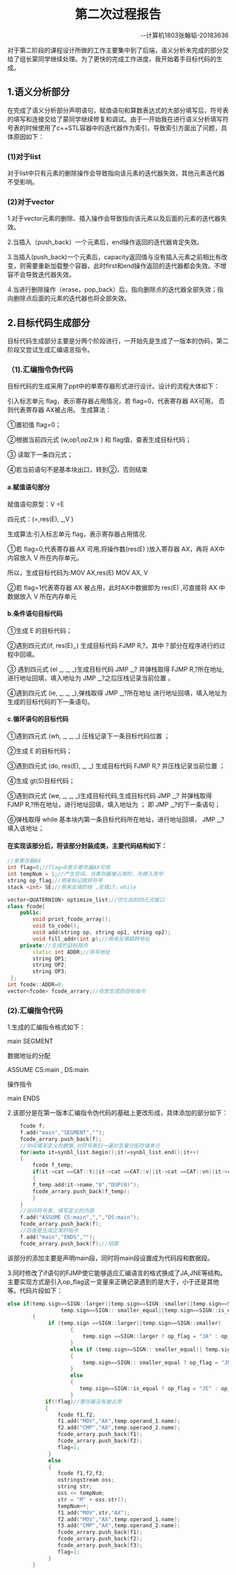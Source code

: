 <h1 align="center">第二次过程报告</h1>

<p align="right">--计算机1803张翰韬-20183636</p>

  对于第二阶段的课程设计所做的工作主要集中到了后端，语义分析未完成的部分交给了组长蒙同学继续处理。为了更快的完成工作进度，我开始着手目标代码的生成。

## 1.语义分析部分

  在完成了语义分析部分声明语句，赋值语句和算数表达式的大部分填写后，符号表的填写和连接交给了蒙同学继续修复和调试。由于一开始我在进行语义分析填写符号表的时候使用了c++STL容器中的迭代器作为索引，导致索引方面出了问题，具体原因如下：

### (1)对于list

对于list中只有元素的删除操作会导致指向该元素的迭代器失效，其他元素迭代器不受影响。

### (2)对于vector

1.对于vector元素的删除、插入操作会导致指向该元素以及后面的元素的迭代器失效。

2.当插入（push_back）一个元素后，end操作返回的迭代器肯定失效。 

3.当插入(push_back)一个元素后，capacity返回值与没有插入元素之前相比有改变，则需要重新加载整个容器，此时first和end操作返回的迭代器都会失效。不增容不会导致迭代器失效。

 4.当进行删除操作（erase，pop_back）后，指向删除点的迭代器全部失效；指向删除点后面的元素的迭代器也将全部失效。

## 2.目标代码生成部分

  目标代码生成部分主要是分两个阶段进行，一开始先是生成了一版本的伪码，第二阶段又尝试生成汇编语言指令。

### （1).汇编指令伪代码

  目标代码的生成采用了ppt中的单寄存器形式进行设计。设计的流程大体如下：

  引入标志单元 flag，表示寄存器占用情况，若 flag=0，代表寄存器 AX可用， 否则代表寄存器 AX被占用。 生成算法：

①置初值 flag=0；

②根据当前四元式 (w,op1,op2,tk ) 和 flag值，查表生成目标代码；

③ 读取下一条四元式；

④若当前语句不是基本块出口，转到②，否则结束

#### a.赋值语句部分

赋值语句原型：V =E 

四元式：(=,res(E), _,V ) 

生成算法:引入标志单元 flag，表示寄存器占用情况.

①若 flag=0,代表寄存器 AX 可用,将操作数(res(E) )放入寄存器 AX，再将 AX中内容放入 V 所在内存单元。 

所以，生成目标代码为:MOV AX,res(E)  MOV AX, V 

②若 flag=1代表寄存器 AX 被占用，此时AX中数据即为 res(E) ,可直接将 AX 中数据放入 V 所在内存单元

#### b.条件语句目标代码

①生成 E 的目标代码；

②遇到四元式(if, res(E),*,*) 生成目标代码 FJMP R,?。其中？部分在程序进行的过程中回填。

③ 遇到四元式 (el _, _, _)生成目标代码 JMP _,? 并弹栈取得 FJMP R,?所在地址,进行地址回填，填入地址为  JMP _,?之后压栈记录当前位置 。

④遇到四元式 (ie, _, _, _),弹栈取得 JMP _,?所在地址 进行地址回填，填入地址为生成的目标代码的下一条语句。

#### c.循环语句的目标代码

①遇到四元式 (wh, _, _, _) 压栈记录下一条目标代码位置 ；

②生成 E 的目标代码；

③遇到四元式 (do, res(E), _, _) 生成目标代码 FJMP R,? 并压栈记录当前位置 ；

④生成 gt(S)目标代码；

⑤遇到四元式 (we, _, _, _)生成目标代码,生成目标代码 JMP _,? 并弹栈取得 FJMP R,?所在地址，进行地址回填，填入地址为 ； 即 JMP _,?的下一条语句；

⑥弹栈取得 while 基本块内第一条目标代码所在地址，进行地址回填， JMP _,?填入该地址；

####  在实现该部分后，将该部分封装成类，主要代码结构如下：

```c++
//单寄存器AX
int flag=0;//flag=0表示寄存器AX可用
int tempNum = 1;//产生空间，当寄存器被占用时，先移入其中
string op_flag;//用来标记跳转符号 
stack <int> SE;//用来反填的栈 ,反填if，while

vector<QUATERNION> optimize_list;//优化后的四元式接口
class fcode{
 	public:
        void print_fcode_array();
 		void to_code();
 		void add(string op, string op1, string op2);
 		void fill_addr(int p);//用来反填跳转地址
 	private://生成的目标指令
 		static int ADDR;//序号地址
        string OP1;
        string OP2;
        string OP3;
 };
int fcode::ADDR=0;
vector<fcode> fcode_arrary;//存放生成的目标指令
```

### (2).汇编指令代码

1.生成的汇编指令格式如下：

   main SEGMENT 

   数据地址的分配 

   ASSUME CS:main , DS:main

   操作指令

   main ENDS

2.该部分是在第一版本汇编指令伪代码的基础上更改形成，具体添加的部分如下：

```c++
    fcode f;
	f.add("main","SEGMENT","");
	fcode_arrary.push_back(f);
	//中间填写定义的数据,对符号表扫一遍对变量分配存储单元
	for(auto it=synbl_list.begin();it!=synbl_list.end();it++)
	{
		fcode f_temp;
		if(it->cat ==CAT::t||it->cat ==CAT::v||it->cat ==CAT::vn||it->cat ==CAT::vf)
		{	
		f_temp.add(it->name,"8","DUP(0)");
		fcode_arrary.push_back(f_temp);
		}
	}
	//访问符号表，填写定义的内容 
	f.add("ASSUME CS:main",",","DS:main");
	fcode_arrary.push_back(f); 
	//后面是生成正常的指令 
	f.add("main","ENDS","");
	fcode_arrary.push_back(f);//结尾 
```

该部分的添加主要是声明main段，同时将main段设置成为代码段和数据段。

3.同时修改了if语句的FJMP使它能够适应汇编语言的格式换成了JA,JNE等结构。主要实现方式是引入op_flag这一变量来正确记录遇到的是大于，小于还是其他等。代码片段如下：

```c++
else if(temp.sign==SIGN::larger||temp.sign==SIGN::smaller||temp.sign==SIGN::larger_equal||
		         temp.sign==SIGN:: smaller_equal||temp.sign==SIGN::is_equal||temp.sign==SIGN::not_equal)
		{
			 if (temp.sign ==SIGN::larger||temp.sign==SIGN::smaller)
                    {
                        temp.sign ==SIGN::larger ? op_flag = "JA" : op_flag = "JB";
                    }
                    else if (temp.sign==SIGN:: smaller_equal|| temp.sign==SIGN::larger_equal)
                    {
                        temp.sign==SIGN:: smaller_equal ? op_flag = "JNA" : op_flag = "JNB";
                    }
                    else
                    {
                       temp.sign==SIGN::is_equal ? op_flag = "JE" : op_flag = "JNE";
                    }
			if(!flag)//寄存器没有被占用
			{
				fcode f1,f2;
				f1.add("MOV","AX",temp.operand_1.name);
				f2.add("CMP","AX",temp.operand_2.name);
				fcode_arrary.push_back(f1);
				fcode_arrary.push_back(f2);
				flag=1;
			 }
			 else
			 {
			 	fcode f1,f2,f3;
			 	ostringstream oss;
                string str;
                oss << tempNum;
                str = "M" + oss.str();
                tempNum++;
                f1.add("MOV",str,"AX");
                f2.add("MOV","AX",temp.operand_1.name);
                f3.add("CMP","AX",temp.operand_2.name);
                fcode_arrary.push_back(f1);
                fcode_arrary.push_back(f2);
                fcode_arrary.push_back(f3);
                flag=1;
			 }
		}
```